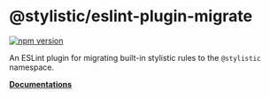 # @stylistic/eslint-plugin-migrate

[![npm version](https://img.shields.io/npm/v/@stylistic/eslint-plugin-migrate?style=flat&colorA=080f12&colorB=34b2ae)](https://npmjs.com/package/@stylistic/eslint-plugin-migrate)

An ESLint plugin for migrating built-in stylistic rules to the `@stylistic` namespace.

[**Documentations**](https://eslint.style/guide/migration)
